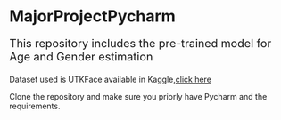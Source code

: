 # MajorProjectPycharm
<p style="font-size:20px">This repository includes the pre-trained model for Age and Gender estimation</p>
<p>Dataset used is UTKFace available in Kaggle,<a href="https://www.kaggle.com/jangedoo/utkface-new">click here</a></p>
<p>Clone the repository and make sure you priorly have Pycharm and the requirements.</p>
